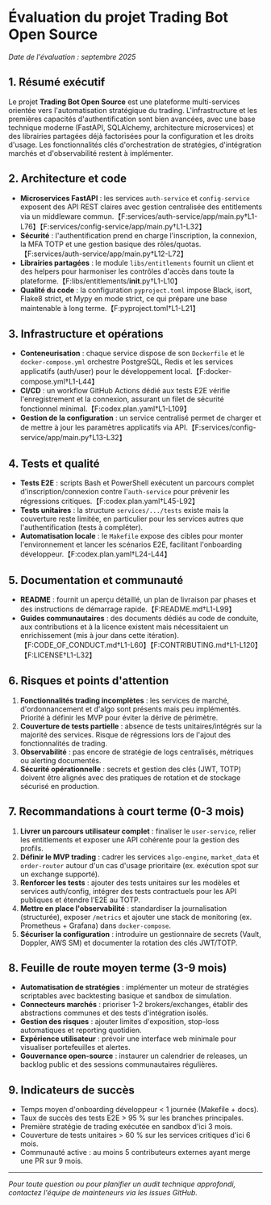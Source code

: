 # Évaluation du projet Trading Bot Open Source

_Date de l'évaluation : septembre 2025_

## 1. Résumé exécutif

Le projet **Trading Bot Open Source** est une plateforme multi-services orientée vers l'automatisation
stratégique du trading. L'infrastructure et les premières capacités d'authentification sont bien
avancées, avec une base technique moderne (FastAPI, SQLAlchemy, architecture microservices) et des
librairies partagées déjà factorisées pour la configuration et les droits d'usage. Les fonctionnalités
clés d'orchestration de stratégies, d'intégration marchés et d'observabilité restent à implémenter.

## 2. Architecture et code

- **Microservices FastAPI** : les services `auth-service` et `config-service` exposent des API REST
  claires avec gestion centralisée des entitlements via un middleware commun.【F:services/auth-service/app/main.py†L1-L76】【F:services/config-service/app/main.py†L1-L32】
- **Sécurité** : l'authentification prend en charge l'inscription, la connexion, la MFA TOTP et une
  gestion basique des rôles/quotas.【F:services/auth-service/app/main.py†L12-L72】
- **Librairies partagées** : le module `libs/entitlements` fournit un client et des helpers pour
  harmoniser les contrôles d'accès dans toute la plateforme.【F:libs/entitlements/__init__.py†L1-L10】
- **Qualité du code** : la configuration `pyproject.toml` impose Black, isort, Flake8 strict, et Mypy
  en mode strict, ce qui prépare une base maintenable à long terme.【F:pyproject.toml†L1-L21】

## 3. Infrastructure et opérations

- **Conteneurisation** : chaque service dispose de son `Dockerfile` et le `docker-compose.yml`
  orchestre PostgreSQL, Redis et les services applicatifs (auth/user) pour le développement local.【F:docker-compose.yml†L1-L44】
- **CI/CD** : un workflow GitHub Actions dédié aux tests E2E vérifie l'enregistrement et la connexion,
  assurant un filet de sécurité fonctionnel minimal.【F:codex.plan.yaml†L1-L109】
- **Gestion de la configuration** : un service centralisé permet de charger et de mettre à jour les
  paramètres applicatifs via API.【F:services/config-service/app/main.py†L13-L32】

## 4. Tests et qualité

- **Tests E2E** : scripts Bash et PowerShell exécutent un parcours complet d'inscription/connexion
  contre l'`auth-service` pour prévenir les régressions critiques.【F:codex.plan.yaml†L45-L92】
- **Tests unitaires** : la structure `services/.../tests` existe mais la couverture reste limitée, en
  particulier pour les services autres que l'authentification (tests à compléter).
- **Automatisation locale** : le `Makefile` expose des cibles pour monter l'environnement et lancer les
  scénarios E2E, facilitant l'onboarding développeur.【F:codex.plan.yaml†L24-L44】

## 5. Documentation et communauté

- **README** : fournit un aperçu détaillé, un plan de livraison par phases et des instructions de
  démarrage rapide.【F:README.md†L1-L99】
- **Guides communautaires** : des documents dédiés au code de conduite, aux contributions et à la
  licence existent mais nécessitaient un enrichissement (mis à jour dans cette itération).【F:CODE_OF_CONDUCT.md†L1-L60】【F:CONTRIBUTING.md†L1-L120】【F:LICENSE†L1-L32】

## 6. Risques et points d'attention

1. **Fonctionnalités trading incomplètes** : les services de marché, d'ordonnancement et d'algo sont
   présents mais peu implémentés. Priorité à définir les MVP pour éviter la dérive de périmètre.
2. **Couverture de tests partielle** : absence de tests unitaires/intégrés sur la majorité des services.
   Risque de régressions lors de l'ajout des fonctionnalités de trading.
3. **Observabilité** : pas encore de stratégie de logs centralisés, métriques ou alerting documentés.
4. **Sécurité opérationnelle** : secrets et gestion des clés (JWT, TOTP) doivent être alignés avec des
   pratiques de rotation et de stockage sécurisé en production.

## 7. Recommandations à court terme (0-3 mois)

1. **Livrer un parcours utilisateur complet** : finaliser le `user-service`, relier les entitlements et
   exposer une API cohérente pour la gestion des profils.
2. **Définir le MVP trading** : cadrer les services `algo-engine`, `market_data` et `order-router`
   autour d'un cas d'usage prioritaire (ex. exécution spot sur un exchange supporté).
3. **Renforcer les tests** : ajouter des tests unitaires sur les modèles et services auth/config,
   intégrer des tests contractuels pour les API publiques et étendre l'E2E au TOTP.
4. **Mettre en place l'observabilité** : standardiser la journalisation (structurée), exposer `/metrics`
   et ajouter une stack de monitoring (ex. Prometheus + Grafana) dans `docker-compose`.
5. **Sécuriser la configuration** : introduire un gestionnaire de secrets (Vault, Doppler, AWS SM) et
   documenter la rotation des clés JWT/TOTP.

## 8. Feuille de route moyen terme (3-9 mois)

- **Automatisation de stratégies** : implémenter un moteur de stratégies scriptables avec backtesting
  basique et sandbox de simulation.
- **Connecteurs marchés** : prioriser 1-2 brokers/exchanges, établir des abstractions communes et des
  tests d'intégration isolés.
- **Gestion des risques** : ajouter limites d'exposition, stop-loss automatiques et reporting quotidien.
- **Expérience utilisateur** : prévoir une interface web minimale pour visualiser portefeuilles et
  alertes.
- **Gouvernance open-source** : instaurer un calendrier de releases, un backlog public et des sessions
  communautaires régulières.

## 9. Indicateurs de succès

- Temps moyen d'onboarding développeur < 1 journée (Makefile + docs).
- Taux de succès des tests E2E > 95 % sur les branches principales.
- Première stratégie de trading exécutée en sandbox d'ici 3 mois.
- Couverture de tests unitaires > 60 % sur les services critiques d'ici 6 mois.
- Communauté active : au moins 5 contributeurs externes ayant merge une PR sur 9 mois.

---

_Pour toute question ou pour planifier un audit technique approfondi, contactez l'équipe de
mainteneurs via les issues GitHub._
